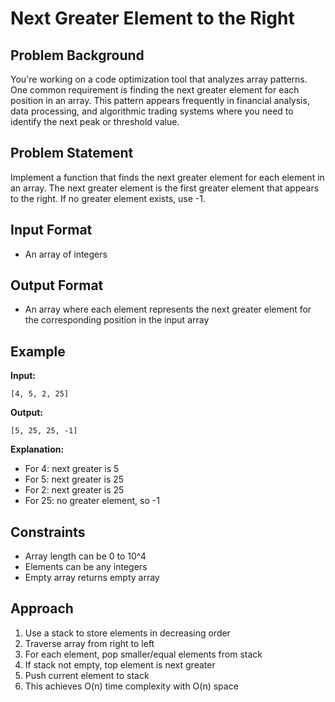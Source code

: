 # Next Greater Element to the Right

## Problem Background

You're working on a code optimization tool that analyzes array patterns. One common requirement is finding the next greater element for each position in an array. This pattern appears frequently in financial analysis, data processing, and algorithmic trading systems where you need to identify the next peak or threshold value.

## Problem Statement

Implement a function that finds the next greater element for each element in an array. The next greater element is the first greater element that appears to the right. If no greater element exists, use -1.

## Input Format

- An array of integers

## Output Format

- An array where each element represents the next greater element for the corresponding position in the input array

## Example

**Input:**

```
[4, 5, 2, 25]
```

**Output:**

```
[5, 25, 25, -1]
```

**Explanation:**

- For 4: next greater is 5
- For 5: next greater is 25
- For 2: next greater is 25
- For 25: no greater element, so -1

## Constraints

- Array length can be 0 to 10^4
- Elements can be any integers
- Empty array returns empty array

## Approach

1. Use a stack to store elements in decreasing order
2. Traverse array from right to left
3. For each element, pop smaller/equal elements from stack
4. If stack not empty, top element is next greater
5. Push current element to stack
6. This achieves O(n) time complexity with O(n) space
